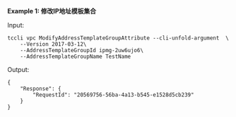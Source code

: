 **Example 1: 修改IP地址模板集合**



Input: 

```
tccli vpc ModifyAddressTemplateGroupAttribute --cli-unfold-argument  \
    --Version 2017-03-12\
    --AddressTemplateGroupId ipmg-2uw6ujo6\
    --AddressTemplateGroupName TestName
```

Output: 
```
{
    "Response": {
        "RequestId": "20569756-56ba-4a13-b545-e1528d5cb239"
    }
}
```

